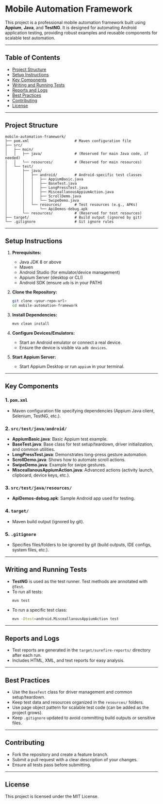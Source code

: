 # Mobile Automation Framework

This project is a professional mobile automation framework built using **Appium**, **Java**, and **TestNG**. It is designed for automating Android application testing, providing robust examples and reusable components for scalable test automation.

---

## Table of Contents
- [Project Structure](#project-structure)
- [Setup Instructions](#setup-instructions)
- [Key Components](#key-components)
- [Writing and Running Tests](#writing-and-running-tests)
- [Reports and Logs](#reports-and-logs)
- [Best Practices](#best-practices)
- [Contributing](#contributing)
- [License](#license)

---

## Project Structure

```
mobile-automation-framework/
├── pom.xml                     # Maven configuration file
├── src/
│   ├── main/
│   │   ├── java/               # (Reserved for main Java code, if needed)
│   │   └── resources/          # (Reserved for main resources)
│   └── test/
│       ├── java/
│       │   ├── android/        # Android-specific test classes
│       │   │   ├── AppiumBasic.java
│       │   │   ├── BaseTest.java
│       │   │   ├── LongPressTest.java
│       │   │   ├── MisceallanousAppiumAction.java
│       │   │   ├── ScrollDemo.java
│       │   │   └── SwipeDemo.java
│       │   └── resources/      # Test resources (e.g., APKs)
│       │       └── ApiDemos-debug.apk
│       └── resources/          # (Reserved for test resources)
├── target/                     # Build output (ignored by git)
└── .gitignore                  # Git ignore rules
```

---

## Setup Instructions

1. **Prerequisites:**
   - Java JDK 8 or above
   - Maven
   - Android Studio (for emulator/device management)
   - Appium Server (desktop or CLI)
   - Android SDK (ensure `adb` is in your PATH)

2. **Clone the Repository:**
   ```sh
   git clone <your-repo-url>
   cd mobile-automation-framework
   ```

3. **Install Dependencies:**
   ```sh
   mvn clean install
   ```

4. **Configure Devices/Emulators:**
   - Start an Android emulator or connect a real device.
   - Ensure the device is visible via `adb devices`.

5. **Start Appium Server:**
   - Start Appium Desktop or run `appium` in your terminal.

---

## Key Components

### 1. `pom.xml`
- Maven configuration file specifying dependencies (Appium Java client, Selenium, TestNG, etc.).

### 2. `src/test/java/android/`
- **AppiumBasic.java**: Basic Appium test example.
- **BaseTest.java**: Base class for test setup/teardown, driver initialization, and common utilities.
- **LongPressTest.java**: Demonstrates long-press gesture automation.
- **ScrollDemo.java**: Shows how to automate scroll actions.
- **SwipeDemo.java**: Example for swipe gestures.
- **MisceallanousAppiumAction.java**: Advanced actions (activity launch, clipboard, device keys, etc.).

### 3. `src/test/java/resources/`
- **ApiDemos-debug.apk**: Sample Android app used for testing.

### 4. `target/`
- Maven build output (ignored by git).

### 5. `.gitignore`
- Specifies files/folders to be ignored by git (build outputs, IDE configs, system files, etc.).

---

## Writing and Running Tests

- **TestNG** is used as the test runner. Test methods are annotated with `@Test`.
- To run all tests:
  ```sh
  mvn test
  ```
- To run a specific test class:
  ```sh
  mvn -Dtest=android.MisceallanousAppiumAction test
  ```

---

## Reports and Logs

- Test reports are generated in the `target/surefire-reports/` directory after each run.
- Includes HTML, XML, and text reports for easy analysis.

---

## Best Practices
- Use the `BaseTest` class for driver management and common setup/teardown.
- Keep test data and resources organized in the `resources/` folders.
- Use page object pattern for scalable test code (can be added as the project grows).
- Keep `.gitignore` updated to avoid committing build outputs or sensitive files.

---

## Contributing
- Fork the repository and create a feature branch.
- Submit a pull request with a clear description of your changes.
- Ensure all tests pass before submitting.

---

## License
This project is licensed under the MIT License. 